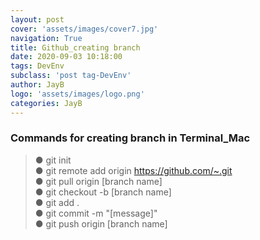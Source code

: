 ```yaml
---
layout: post
cover: 'assets/images/cover7.jpg'
navigation: True
title: Github_creating branch
date: 2020-09-03 10:18:00
tags: DevEnv
subclass: 'post tag-DevEnv'
author: JayB
logo: 'assets/images/logo.png'
categories: JayB
---
```

### Commands for creating branch in Terminal_Mac


>● git init<br>
● git remote add origin https://github.com/~.git<br>
● git pull origin [branch name]<br>
● git checkout -b [branch name]<br>
● git add .<br>
● git commit -m "[message]"<br>
● git push origin [branch name]<br>
